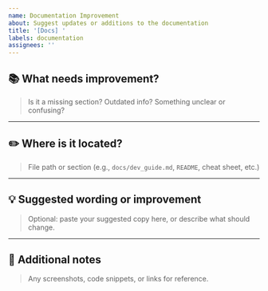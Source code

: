 ```yaml
---
name: Documentation Improvement
about: Suggest updates or additions to the documentation
title: '[Docs] '
labels: documentation
assignees: ''
---
```


## 📚 What needs improvement?

> Is it a missing section? Outdated info? Something unclear or confusing?

---

## ✏️ Where is it located?

> File path or section (e.g., `docs/dev_guide.md`, `README`, cheat sheet, etc.)

---

## 💡 Suggested wording or improvement

> Optional: paste your suggested copy here, or describe what should change.

---

## 🧩 Additional notes

> Any screenshots, code snippets, or links for reference.
